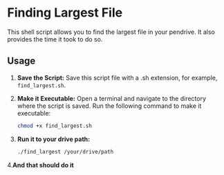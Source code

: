 # Finding Largest File

This shell script allows you to find the largest file in your pendrive. It also provides the time it took to do so.

## Usage

1. **Save the Script:**
   Save this script file with a .sh extension, for example, `find_largest.sh`.

2. **Make it Executable:**
   Open a terminal and navigate to the directory where the script is saved. Run the following command to make it executable:

   ```bash
   chmod +x find_largest.sh

3. **Run it to your drive path:**

   ```bash
   ./find_largest /your/drive/path

4.**And that should do it**


